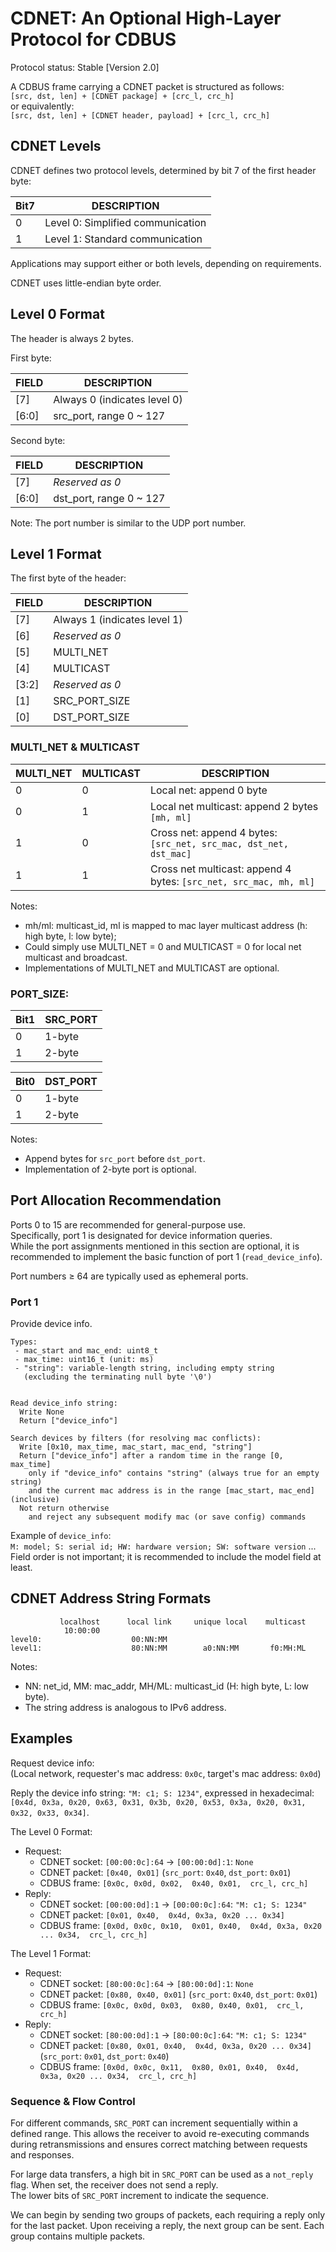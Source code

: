 CDNET: An Optional High-Layer Protocol for CDBUS
=======================================

Protocol status: Stable [Version 2.0]

A CDBUS frame carrying a CDNET packet is structured as follows:  
`[src, dst, len] + [CDNET package] + [crc_l, crc_h]`  
or equivalently:  
`[src, dst, len] + [CDNET header, payload] + [crc_l, crc_h]`


## CDNET Levels

CDNET defines two protocol levels, determined by bit 7 of the first header byte:

| Bit7 | DESCRIPTION                                                   |
|------|---------------------------------------------------------------|
| 0    | Level 0: Simplified communication                             |
| 1    | Level 1: Standard communication                               |

Applications may support either or both levels, depending on requirements.

CDNET uses little-endian byte order.


## Level 0 Format

The header is always 2 bytes.

First byte:

| FIELD   | DESCRIPTION                                       |
|-------- |---------------------------------------------------|
| [7]     | Always 0 (indicates level 0)                      |
| [6:0]   | src_port, range 0 ~ 127                           |

Second byte:

| FIELD   | DESCRIPTION                                       |
|-------- |---------------------------------------------------|
| [7]     | _Reserved as 0_                                   |
| [6:0]   | dst_port, range 0 ~ 127                           |


Note: The port number is similar to the UDP port number.


## Level 1 Format
The first byte of the header:

| FIELD   | DESCRIPTION                     |
|-------- |---------------------------------|
| [7]     | Always 1 (indicates level 1)    |
| [6]     | _Reserved as 0_                 |
| [5]     | MULTI_NET                       |
| [4]     | MULTICAST                       |
| [3:2]   | _Reserved as 0_                 |
| [1]     | SRC_PORT_SIZE                   |
| [0]     | DST_PORT_SIZE                   |

### MULTI_NET & MULTICAST

| MULTI_NET | MULTICAST | DESCRIPTION                                                               |
|-----------|-----------|---------------------------------------------------------------------------|
| 0         | 0         | Local net: append 0 byte                                                  |
| 0         | 1         | Local net multicast: append 2 bytes `[mh, ml]`                            |
| 1         | 0         | Cross net: append 4 bytes: `[src_net, src_mac, dst_net, dst_mac]`         |
| 1         | 1         | Cross net multicast: append 4 bytes: `[src_net, src_mac, mh, ml]`         |

Notes:
 - mh/ml: multicast_id, ml is mapped to mac layer multicast address (h: high byte, l: low byte);
 - Could simply use MULTI_NET = 0 and MULTICAST = 0 for local net multicast and broadcast.
 - Implementations of MULTI_NET and MULTICAST are optional.

### PORT_SIZE:

| Bit1 | SRC_PORT      |
|------|---------------|
| 0    | 1-byte        |
| 1    | 2-byte        |

| Bit0 | DST_PORT      |
|------|---------------|
| 0    | 1-byte        |
| 1    | 2-byte        |

Notes:
 - Append bytes for `src_port` before `dst_port`.
 - Implementation of 2-byte port is optional.


## Port Allocation Recommendation

Ports 0 to 15 are recommended for general-purpose use.  
Specifically, port 1 is designated for device information queries.  
While the port assignments mentioned in this section are optional, it is recommended to implement the basic function of port 1 (`read_device_info`).

Port numbers ≥ 64 are typically used as ephemeral ports.


### Port 1

Provide device info.
```
Types:
 - mac_start and mac_end: uint8_t
 - max_time: uint16_t (unit: ms)
 - "string": variable-length string, including empty string
   (excluding the terminating null byte '\0')


Read device_info string:
  Write None
  Return ["device_info"]

Search devices by filters (for resolving mac conflicts):
  Write [0x10, max_time, mac_start, mac_end, "string"]
  Return ["device_info"] after a random time in the range [0, max_time]
    only if "device_info" contains "string" (always true for an empty string)
    and the current mac address is in the range [mac_start, mac_end] (inclusive)
  Not return otherwise
    and reject any subsequent modify mac (or save config) commands
```
Example of `device_info`:  
  `M: model; S: serial id; HW: hardware version; SW: software version` ...  
Field order is not important; it is recommended to include the model field at least.



## CDNET Address String Formats

```
           localhost      local link     unique local    multicast
            10:00:00
level0:                    00:NN:MM
level1:                    80:NN:MM        a0:NN:MM       f0:MH:ML
```

Notes:
  - NN: net_id, MM: mac_addr, MH/ML: multicast_id (H: high byte, L: low byte).
  - The string address is analogous to IPv6 address.


## Examples

Request device info:  
(Local network, requester's mac address: `0x0c`, target's mac address: `0x0d`)

Reply the device info string: `"M: c1; S: 1234"`,
expressed in hexadecimal: `[0x4d, 0x3a, 0x20, 0x63, 0x31, 0x3b, 0x20, 0x53, 0x3a, 0x20, 0x31, 0x32, 0x33, 0x34]`.

The Level 0 Format:
 * Request:
   - CDNET socket: `[00:00:0c]:64` -> `[00:00:0d]:1`: `None`
   - CDNET packet: `[0x40, 0x01]` (`src_port`: `0x40`, `dst_port`: `0x01`)
   - CDBUS frame: `[0x0c, 0x0d, 0x02,  0x40, 0x01,  crc_l, crc_h]`
 * Reply:
   - CDNET socket: `[00:00:0d]:1` -> `[00:00:0c]:64`: `"M: c1; S: 1234"`
   - CDNET packet: `[0x01, 0x40,  0x4d, 0x3a, 0x20 ... 0x34]`
   - CDBUS frame: `[0x0d, 0x0c, 0x10,  0x01, 0x40,  0x4d, 0x3a, 0x20 ... 0x34,  crc_l, crc_h]`

The Level 1 Format:
 * Request:
   - CDNET socket: `[80:00:0c]:64` -> `[80:00:0d]:1`: `None`
   - CDNET packet: `[0x80, 0x40, 0x01]` (`src_port`: `0x40`, `dst_port`: `0x01`)
   - CDBUS frame: `[0x0c, 0x0d, 0x03,  0x80, 0x40, 0x01,  crc_l, crc_h]`
 * Reply:
   - CDNET socket: `[80:00:0d]:1` -> `[80:00:0c]:64`: `"M: c1; S: 1234"`
   - CDNET packet: `[0x80, 0x01, 0x40,  0x4d, 0x3a, 0x20 ... 0x34]` (`src_port`: `0x01`, `dst_port`: `0x40`)
   - CDBUS frame: `[0x0d, 0x0c, 0x11,  0x80, 0x01, 0x40,  0x4d, 0x3a, 0x20 ... 0x34,  crc_l, crc_h]`


### Sequence & Flow Control

For different commands, `SRC_PORT` can increment sequentially within a defined range. This allows the receiver to avoid re-executing commands during retransmissions and ensures correct matching between requests and responses.

For large data transfers, a high bit in `SRC_PORT` can be used as a `not_reply` flag. When set, the receiver does not send a reply.  
The lower bits of `SRC_PORT` increment to indicate the sequence.

We can begin by sending two groups of packets, each requiring a reply only for the last packet. Upon receiving a reply, the next group can be sent. Each group contains multiple packets.

